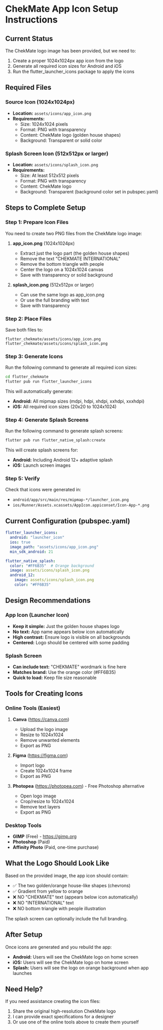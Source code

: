 # ChekMate App Icon Setup Instructions

## Current Status
The ChekMate logo image has been provided, but we need to:
1. Create a proper 1024x1024px app icon from the logo
2. Generate all required icon sizes for Android and iOS
3. Run the flutter_launcher_icons package to apply the icons

## Required Files

### Source Icon (1024x1024px)
- **Location:** `assets/icons/app_icon.png`
- **Requirements:**
  - Size: 1024x1024 pixels
  - Format: PNG with transparency
  - Content: ChekMate logo (golden house shapes)
  - Background: Transparent or solid color

### Splash Screen Icon (512x512px or larger)
- **Location:** `assets/icons/splash_icon.png`
- **Requirements:**
  - Size: At least 512x512 pixels
  - Format: PNG with transparency
  - Content: ChekMate logo
  - Background: Transparent (background color set in pubspec.yaml)

## Steps to Complete Setup

### Step 1: Prepare Icon Files
You need to create two PNG files from the ChekMate logo image:

1. **app_icon.png** (1024x1024px)
   - Extract just the logo part (the golden house shapes)
   - Remove the text "CHEKMATE INTERNATIONAL"
   - Remove the bottom triangle with people
   - Center the logo on a 1024x1024 canvas
   - Save with transparency or solid background

2. **splash_icon.png** (512x512px or larger)
   - Can use the same logo as app_icon.png
   - Or use the full branding with text
   - Save with transparency

### Step 2: Place Files
Save both files to:
```
flutter_chekmate/assets/icons/app_icon.png
flutter_chekmate/assets/icons/splash_icon.png
```

### Step 3: Generate Icons
Run the following command to generate all required icon sizes:

```bash
cd flutter_chekmate
flutter pub run flutter_launcher_icons
```

This will automatically generate:
- **Android:** All mipmap sizes (mdpi, hdpi, xhdpi, xxhdpi, xxxhdpi)
- **iOS:** All required icon sizes (20x20 to 1024x1024)

### Step 4: Generate Splash Screens
Run the following command to generate splash screens:

```bash
flutter pub run flutter_native_splash:create
```

This will create splash screens for:
- **Android:** Including Android 12+ adaptive splash
- **iOS:** Launch screen images

### Step 5: Verify
Check that icons were generated in:
- `android/app/src/main/res/mipmap-*/launcher_icon.png`
- `ios/Runner/Assets.xcassets/AppIcon.appiconset/Icon-App-*.png`

## Current Configuration (pubspec.yaml)

```yaml
flutter_launcher_icons:
  android: "launcher_icon"
  ios: true
  image_path: "assets/icons/app_icon.png"
  min_sdk_android: 21

flutter_native_splash:
  color: "#FF6B35"  # Orange background
  image: assets/icons/splash_icon.png
  android_12:
    image: assets/icons/splash_icon.png
    color: "#FF6B35"
```

## Design Recommendations

### App Icon (Launcher Icon)
- **Keep it simple:** Just the golden house shapes logo
- **No text:** App name appears below icon automatically
- **High contrast:** Ensure logo is visible on all backgrounds
- **Centered:** Logo should be centered with some padding

### Splash Screen
- **Can include text:** "CHEKMATE" wordmark is fine here
- **Matches brand:** Use the orange color (#FF6B35)
- **Quick to load:** Keep file size reasonable

## Tools for Creating Icons

### Online Tools (Easiest)
1. **Canva** (https://canva.com)
   - Upload the logo image
   - Resize to 1024x1024
   - Remove unwanted elements
   - Export as PNG

2. **Figma** (https://figma.com)
   - Import logo
   - Create 1024x1024 frame
   - Export as PNG

3. **Photopea** (https://photopea.com) - Free Photoshop alternative
   - Open logo image
   - Crop/resize to 1024x1024
   - Remove text layers
   - Export as PNG

### Desktop Tools
- **GIMP** (Free) - https://gimp.org
- **Photoshop** (Paid)
- **Affinity Photo** (Paid, one-time purchase)

## What the Logo Should Look Like

Based on the provided image, the app icon should contain:
- ✅ The two golden/orange house-like shapes (chevrons)
- ✅ Gradient from yellow to orange
- ❌ NO "CHEKMATE" text (appears below icon automatically)
- ❌ NO "INTERNATIONAL" text
- ❌ NO bottom triangle with people illustration

The splash screen can optionally include the full branding.

## After Setup

Once icons are generated and you rebuild the app:
- **Android:** Users will see the ChekMate logo on home screen
- **iOS:** Users will see the ChekMate logo on home screen
- **Splash:** Users will see the logo on orange background when app launches

## Need Help?

If you need assistance creating the icon files:
1. Share the original high-resolution ChekMate logo
2. I can provide exact specifications for a designer
3. Or use one of the online tools above to create them yourself


